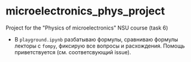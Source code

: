 # microelectronics_phys_project
Project for the "Physics of microelectronics" NSU course (task 6)


* В `playground.ipynb` разбатываю формулы, сравниваю формулы лекторы с `fompy`, фиксирую все вопросы и расхождения. Помощь приветствуется (см. соответсвующий issue).
